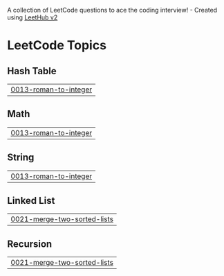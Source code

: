 A collection of LeetCode questions to ace the coding interview! - Created using [LeetHub v2](https://github.com/arunbhardwaj/LeetHub-2.0)
<!---LeetCode Topics Start-->
# LeetCode Topics
## Hash Table
|  |
| ------- |
| [0013-roman-to-integer](https://github.com/Syntax-Error26/Leet-Codes/tree/master/0013-roman-to-integer) |
## Math
|  |
| ------- |
| [0013-roman-to-integer](https://github.com/Syntax-Error26/Leet-Codes/tree/master/0013-roman-to-integer) |
## String
|  |
| ------- |
| [0013-roman-to-integer](https://github.com/Syntax-Error26/Leet-Codes/tree/master/0013-roman-to-integer) |
## Linked List
|  |
| ------- |
| [0021-merge-two-sorted-lists](https://github.com/Syntax-Error26/Leet-Codes/tree/master/0021-merge-two-sorted-lists) |
## Recursion
|  |
| ------- |
| [0021-merge-two-sorted-lists](https://github.com/Syntax-Error26/Leet-Codes/tree/master/0021-merge-two-sorted-lists) |
<!---LeetCode Topics End-->